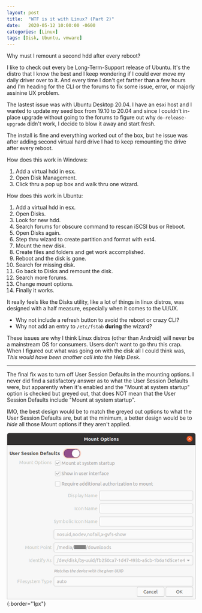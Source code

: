 ```yaml
---
layout: post
title:  "WTF is it with Linux? (Part 2)"
date:   2020-05-12 10:00:00 -0600
categories: [Linux]
tags: [Disk, Ubuntu, vmware]
---
```


Why must I remount a second hdd after every reboot?

I like to check out every be Long-Term-Support release of Ubuntu. It's the distro that I know the best and I keep wondering if I could ever move my daily driver over to it. And every time I don't get farther than a few hours and I'm heading for the CLI or the forums to fix some issue, error, or majorly assinine UX problem.

The lastest issue was with Ubuntu Desktop 20.04. I have an esxi host and I wanted to update my seed box from 19.10 to 20.04 and since I couldn't in-place upgrade without going to the forums to figure out why `do-release-upgrade` didn't work, I decide to blow it away and start fresh.

The install is fine and everything worked out of the box, but he issue was after adding second virtual hard drive I had to keep remounting the drive after every reboot.

How does this work in Windows:
1. Add a virtual hdd in esx.
2. Open Disk Management.
3. Click thru a pop up box and walk thru one wizard.

How does this work in Ubuntu:
1. Add a virtual hdd in esx.
2. Open Disks.
3. Look for new hdd.
4. Search forums for obscure command to rescan iSCSI bus or Reboot.
5. Open Disks again.
6. Step thru wizard to create partition and format with ext4.
7. Mount the new disk.
8. Create files and folders and get work accomplished.
9. Reboot and the disk is gone.
10. Search for missing disk.
11. Go back to Disks and remount the disk.
12. Search more forums.
13. Change mount options.
14. Finally it works.

It really feels like the Disks utility, like a lot of things in linux distros, was designed with a half measure, especially when it comes to the UI/UX.

* Why not include a refresh button to avoid the reboot or crazy CLI?
* Why not add an entry to `/etc/fstab` **during** the wizard?

These issues are why I think Linux distros (other than Android) will never be a mainstream OS for consumers. Users don't want to go thru this crap. When I figured out what was going on with the disk all I could think was, *This would have been another call into the Help Desk.*

---

The final fix was to turn off User Session Defaults in the mounting options. I never did find a satisfactory answer as to what the User Session Defaults were, but apparently when it's enabled and the "Mount at system startup" option is checked but greyed out, that does NOT mean that the User Session Defaults include "Mount at system startup".

IMO, the best design would be to match the greyed out options to what the User Session Defaults are, but at the minimum, a better design would be to *hide* all those Mount options if they aren't applied.

![Default options](/assets/2020/05/mount-options-user-session-defaults.png){:border="1px"} 
